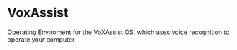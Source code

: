 # VoxAssist
Operating Enviroment for the VoXAssist OS, which uses voice recognition to operate your computer
